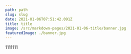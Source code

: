 ```yaml
---
path: path
slug: slug
date: 2021-01-06T07:51:42.091Z
title: title
image: /src/markdown-pages/2021-01-06-title/banner.jpg
featuredImage: ./banner.jpg
---
```

1111111